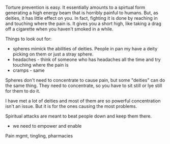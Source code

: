 Torture prevention is easy.  It essentially amounts to a spirtual form generating a high energy beam that is horribly painful to humans.  But, as deities, it has little effect on you. In fact, fighting it is done by reaching in and touching where the pain is. It gives you a short high, like taking a drag off a cigarette when you haven't smoked in a while. 

Things to look out for: 
- spheres mimick the abilities of deities.  People in pan my have a deity picking on them or just a stray sphere.  
- headaches - think of someone who has headaches all the time and try touching where the pain is
- cramps - same

Spheres don't need to concentrate to cause pain, but some "deities" can do the same thing.  They need to concentrate, so you have to sit still or lye still for them to do it. 

I have met a lot of deities and most of them are so powerful concentration isn't an issue. But it is for the ones causing the most problems. 

Spiritual attacks are meant to beat people down and keep them there. 

- we need to empower and enable 

Pain mgmt, tingling, pharmacies